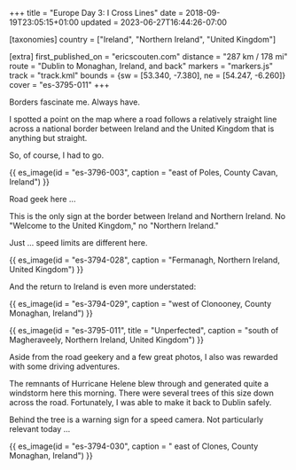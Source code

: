 +++
title = "Europe Day 3: I Cross Lines"
date = 2018-09-19T23:05:15+01:00
updated = 2023-06-27T16:44:26-07:00

[taxonomies]
country = ["Ireland", "Northern Ireland", "United Kingdom"]

[extra]
first_published_on = "ericscouten.com"
distance = "287 km / 178 mi"
route = "Dublin to Monaghan, Ireland, and back"
markers = "markers.js"
track = "track.kml"
bounds = {sw = [53.340, -7.380], ne = [54.247, -6.260]}
cover = "es-3795-011"
+++

Borders fascinate me. Always have.

I spotted a point on the map where a road follows a relatively straight line across a national border between Ireland and the United Kingdom that is anything but straight.

So, of course, I had to go.

<!-- more -->

{{ es_image(id = "es-3796-003", caption = "east of Poles, County Cavan, Ireland") }}

Road geek here ...

This is the only sign at the border between Ireland and Northern Ireland. No "Welcome to the United Kingdom," no "Northern Ireland."

Just ... speed limits are different here.

{{ es_image(id = "es-3794-028", caption = "Fermanagh, Northern Ireland, United Kingdom") }}

And the return to Ireland is even more understated:

{{ es_image(id = "es-3794-029", caption = "west of Clonooney, County Monaghan, Ireland") }}

{{ es_image(id = "es-3795-011", title = "Unperfected", caption = "south of Magheraveely, Northern Ireland, United Kingdom") }}

Aside from the road geekery and a few great photos, I also was rewarded with some driving adventures.

The remnants of Hurricane Helene blew through and generated quite a windstorm here this morning. There were several trees of this size down across the road. Fortunately, I was able to make it back to Dublin safely.

Behind the tree is a warning sign for a speed camera. Not particularly relevant today ...

{{ es_image(id = "es-3794-030", caption = " east of Clones, County Monaghan, Ireland") }}
